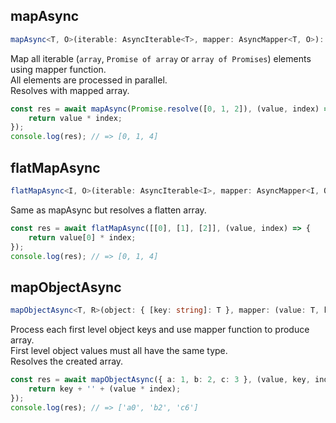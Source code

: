 ## mapAsync  
```ts  
mapAsync<T, O>(iterable: AsyncIterable<T>, mapper: AsyncMapper<T, O>): Promise<O[]>  
```  
Map all iterable (`array`, `Promise of array` or `array of Promises`) elements using mapper function.  
All elements are processed in parallel.  
Resolves with mapped array.  
```ts  
const res = await mapAsync(Promise.resolve([0, 1, 2]), (value, index) => {  
    return value * index;  
});  
console.log(res); // => [0, 1, 4]  
```  
## flatMapAsync  
```ts  
flatMapAsync<I, O>(iterable: AsyncIterable<I>, mapper: AsyncMapper<I, O>): Promise<O extends (infer Inner)[] ? Inner[] : O[]>  
```  
Same as mapAsync but resolves a flatten array.  
```ts  
const res = await flatMapAsync([[0], [1], [2]], (value, index) => {  
    return value[0] * index;  
});  
console.log(res); // => [0, 1, 4]  
```  
## mapObjectAsync  
```ts  
mapObjectAsync<T, R>(object: { [key: string]: T }, mapper: (value: T, key: string, index: number) => Promise<R> | R): Promise<R[]>  
```  
Process each first level object keys and use mapper function to produce array.  
First level object values must all have the same type.  
Resolves the created array.  
```ts  
const res = await mapObjectAsync({ a: 1, b: 2, c: 3 }, (value, key, index) => {  
    return key + '' + (value * index);  
});  
console.log(res); // => ['a0', 'b2', 'c6']  
```  
